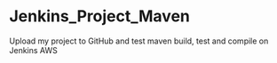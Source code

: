 # Jenkins_Project_Maven
Upload my project to GitHub and test maven build, test and compile on Jenkins AWS
